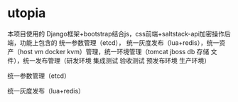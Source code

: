 # utopia

本项目使用的 Django框架+bootstrap结合js，css前端+saltstack-api加密操作后端，功能上包含的 统一参数管理（etcd）， 统一灰度发布（lua+redis），统一资产（host vm docker kvm）管理，统一环境管理（tomcat jboss db 存储 文件），统一发布管理（研发环境 集成测试 验收测试 预发布环境 生产环境）

统一参数管理（etcd）

统一灰度发布（lua+redis）


